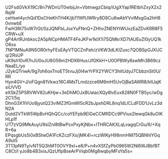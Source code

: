 U2FsdGVkX19C/8n7WDnUT0wbijJn+VbtnwgzCbiq/iUgXYap1REtbhZxyX2x2RqW
ceHset4ychQd1DsCHeKhTH4K/jbTfWfUWRry8D8Cu8wAbYVvlMsgGa2hH80vnwbE
FwH3Rt75oW7rGt/0zJQNFbLJoxYuFNnQ+ZHhvZNENYtWUxzEaZDvKRR8F5CRW+uX
gP4ArtRJnbksc2A5pNCpHMATF4FeJKFw1kIX1i7SQMkrXD7tAUEuZl0yUQ1kO6xs
7NP1MNuA9N5OR0rhyFEsEAyVTQCZnPah/zVKW3dLKIZuxc7QOBSpGJXUCq/2RsUP
uK9sh10vR7nJU0oJU8G56m2HDX6Hux/JfGKkH+U0OPBWy8swMh3B69czNaaEL/yo
J2ykQTriwA/9g7oh6oxTnoET5tvuJj0I4wYrPX2YWCY3hitUdyJ7CbbznSt0U/RR
Hyn4GV+J/oFQgn81Vkwz16C4MsTLmdzzce6M6mH5UvOjBaSAWR8/klUajKsiUVVD
eXSkZ5PSRVWV82uKHjw+3eDhMOJxBUalacXQy6lvEux828N0FTB5yc/wDg2C1/5q
DhnG3X1IVUo8jyutQ23vIMZ3fGmWl5cR2bJpxhDRL8nq1dLlCLdFDD1JvLz3dN2A
Dutd2VTkW5WpBvHQhQCc/coYEFpb9EIGeCCMfIDCc9PViux2IewqGk8uOlKHLp1f
UT7zVQ9MkAuyU9slZnI8tBwPcxPxyKjNbx+ITHRCAKXLqLvagqCrGu/6/+XqR+6a
EPqsgbUs5i0xBSheDA1FcKZczFXs/jMK4I+rczWlKyH98nmHM75QBNhlYGqA9ut5
3T13pN9Ty/vNT5Q3hMT0OVY9xI+e8/P+n4vXSfZyPb0965W2Nl6WJBbfBTC8Ct/l
yJo8b4B3xisJQzUflpBseArPViqb0Mg8wqbyMFsYa5s=
